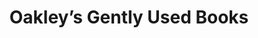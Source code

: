 ---
title: "Oakley’s Gently Used Books"
url: /charlottesville/oakleys-gently-used-books/
shop: books
---